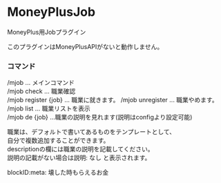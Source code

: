 # MoneyPlusJob
  
MoneyPlus用Jobプラグイン  
  
このプラグインはMoneyPlusAPIがないと動作しません。

  
  
### コマンド  
  
/mjob ... メインコマンド  
/mjob check ... 職業確認  
/mjob register {job} ... 職業に就きます。
/mjob unregister ... 職業やめます。 
/mjob list ... 職業リストを表示  
/mjob de {job} ...職業の説明を見れます(説明はconfigより設定可能)   
  

  
職業は、デフォルトで書いてあるものをテンプレートとして、  
自分で複数追加することができます。  
descriptionの欄には職業の説明を記載してください。  
説明の記載がない場合は説明: なし と表示されます。  
  
blockID:meta: 壊した時もらえるお金  
